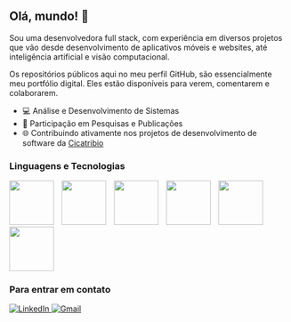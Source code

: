## Olá, mundo! 👋
Sou uma desenvolvedora full stack, com experiência em diversos projetos que vão desde desenvolvimento de aplicativos móveis e websites, até inteligência artificial e visão computacional.

Os repositórios públicos aqui no meu perfil GitHub, são essencialmente meu portfólio digital. Eles estão disponíveis para  verem, comentarem e colaborarem.

- 💻 Análise e Desenvolvimento de Sistemas
- 🔬 Participação em Pesquisas e Publicações
- 🌐 Contribuindo ativamente nos projetos de desenvolvimento de software da [Cicatribio](https://cicatribio.com.br)

### Linguagens e Tecnologias 
<div >
  <img style="margin-right: 10px;" width="80" height="80" src="https://cdn.jsdelivr.net/gh/devicons/devicon@latest/icons/python/python-original.svg" />
  <img style="margin-right: 10px;" width="80" height="80" src="https://cdn.jsdelivr.net/gh/devicons/devicon@latest/icons/react/react-original-wordmark.svg" />
  <img style="margin-right: 10px;" width="80" height="80"  src="https://cdn.jsdelivr.net/gh/devicons/devicon@latest/icons/nodejs/nodejs-plain-wordmark.svg" />
  <img style="margin-right: 10px;" width="80" height="80" src="https://cdn.jsdelivr.net/gh/devicons/devicon@latest/icons/mysql/mysql-original-wordmark.svg" />   
  <img style="margin-right: 10px;" width="80" height="80" src="https://cdn.jsdelivr.net/gh/devicons/devicon@latest/icons/amazonwebservices/amazonwebservices-plain-wordmark.svg" />
  <img width="80" height="80" src="https://cdn.jsdelivr.net/gh/devicons/devicon@latest/icons/heroku/heroku-plain-wordmark.svg" />    
</div>

### Para entrar em contato
<div>
<a href="https://www.linkedin.com/in/isis-pereira-aa60b6268/" target="_blank">
  <img src="https://img.shields.io/badge/linkedin-%230077B5.svg?style=for-the-badge&logo=linkedin&logoColor=white" alt="LinkedIn" />
</a>
<label></label>

<a href="mailto:isisbeatris.dev@gmail.com" target="_blank">
  <img src="https://img.shields.io/badge/Gmail-D14836?style=for-the-badge&logo=gmail&logoColor=white" alt="Gmail" />
</a>
</div>
